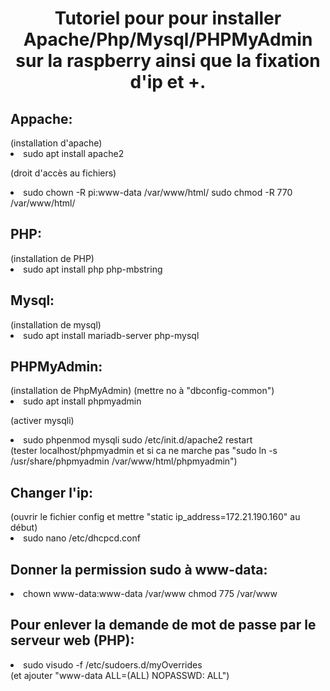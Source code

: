 <h1 align="center">Tutoriel pour pour installer Apache/Php/Mysql/PHPMyAdmin sur la raspberry ainsi que la fixation d'ip et +.</h1>

<h2>Appache:</h2>
(installation d'apache)
<li>
  <a>sudo apt install apache2</a>
</li>

(droit d'accès au fichiers)
<li>
  sudo chown -R pi:www-data /var/www/html/
  sudo chmod -R 770 /var/www/html/
</li>

<h2>PHP:</h2>
(installation de PHP)
<li>
  sudo apt install php php-mbstring
</li>
  
<h2>Mysql:</h2>
(installation de mysql)
<li>
  sudo apt install mariadb-server php-mysql
</li>

<h2>PHPMyAdmin:</h2>
(installation de PhpMyAdmin)
(mettre no à "dbconfig-common")
<li>
  sudo apt install phpmyadmin
</li>

(activer mysqli)
<li>
  sudo phpenmod mysqli
  sudo /etc/init.d/apache2 restart
</li>
(tester localhost/phpmyadmin et si ca ne marche pas "sudo ln -s /usr/share/phpmyadmin /var/www/html/phpmyadmin")
 
<h2>Changer l'ip:</h2>
(ouvrir le fichier config et mettre "static ip_address=172.21.190.160" au début)
<li>
  sudo nano /etc/dhcpcd.conf
</li>
 
<h2>Donner la permission sudo à www-data:</h2>
<li>
  chown www-data:www-data /var/www
  chmod 775 /var/www
</li>
 
<h2>Pour enlever la demande de mot de passe par le serveur web (PHP):</h2>
<li>
  sudo visudo -f /etc/sudoers.d/myOverrides
</li>
(et ajouter "www-data ALL=(ALL) NOPASSWD: ALL")
